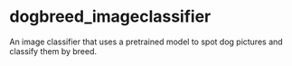 # dogbreed_imageclassifier
An image classifier that uses a pretrained model to spot dog pictures and classify them by breed.
